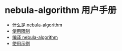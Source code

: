 # nebula-algorithm 用户手册

- [什么是 nebula-algorithm](na-ug-what-is-nebula-algorithm.md)
- [使用限制](na-ug-limitations.md)
- [编译 nebula-algorithm](na-ug-compile.md)
- [使用示例](na-ug-compile.md)
